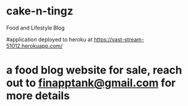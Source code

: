 # cake-n-tingz
Food and Lifestyle Blog

#application deployed to heroku at https://vast-stream-51012.herokuapp.com/

# a food blog website for sale, reach out to finapptank@gmail.com for more details
